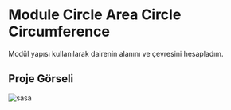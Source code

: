 # Module Circle Area Circle Circumference

Modül yapısı kullanılarak dairenin alanını ve çevresini hesapladım.

## Proje Görseli

![sasa](https://user-images.githubusercontent.com/73312086/154252706-abf5c89f-3056-4459-b652-23d17cf437c2.JPG)






